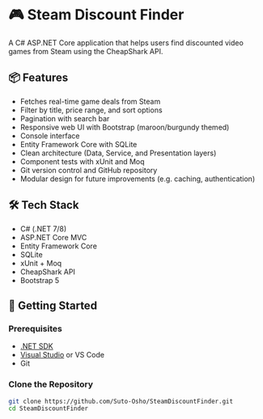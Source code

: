# 🎮 Steam Discount Finder

A C# ASP.NET Core application that helps users find discounted video games from Steam using the CheapShark API.

## 📦 Features

- Fetches real-time game deals from Steam
- Filter by title, price range, and sort options
- Pagination with search bar
- Responsive web UI with Bootstrap (maroon/burgundy themed)
- Console interface
- Entity Framework Core with SQLite
- Clean architecture (Data, Service, and Presentation layers)
- Component tests with xUnit and Moq
- Git version control and GitHub repository
- Modular design for future improvements (e.g. caching, authentication)

## 🛠 Tech Stack

- C# (.NET 7/8)
- ASP.NET Core MVC
- Entity Framework Core
- SQLite
- xUnit + Moq
- CheapShark API
- Bootstrap 5

## 🚀 Getting Started

### Prerequisites

- [.NET SDK](https://dotnet.microsoft.com/download)
- [Visual Studio](https://visualstudio.microsoft.com/) or VS Code
- Git

### Clone the Repository

```bash
git clone https://github.com/Suto-Osho/SteamDiscountFinder.git
cd SteamDiscountFinder
